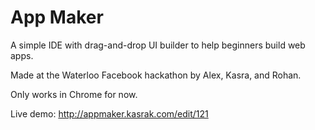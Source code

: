 App Maker
========

A simple IDE with drag-and-drop UI builder to help beginners build web apps.

Made at the Waterloo Facebook hackathon by Alex, Kasra, and Rohan.

Only works in Chrome for now.

Live demo: http://appmaker.kasrak.com/edit/121
